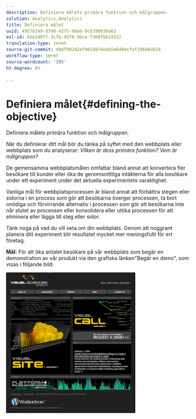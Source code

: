 ```yaml
---
description: Definiera målets primära funktion och målgruppen.
solution: Analytics,Analytics
title: Definiera målet
uuid: 4957b249-8790-4275-98ab-9c6398039a63
exl-id: 6ee140ff-3cfb-45f8-9bce-f360fbb19322
translation-type: tm+mt
source-git-commit: d9df90242ef96188f4e4b5e6d04cfef196b0a628
workflow-type: tm+mt
source-wordcount: '195'
ht-degree: 0%

---
```


# Definiera målet{#defining-the-objective}

Definiera målets primära funktion och målgruppen.

När du definierar ditt mål bör du tänka på syftet med den webbplats eller webbplats som du analyserar: *Vilken är dess primära funktion? Vem är målgruppen?*

De gemensamma webbplatsmålen omfattar bland annat att konvertera fler besökare till kunder eller öka de genomsnittliga intäkterna för alla besökare under ett experiment under det aktuella experimentets varaktighet.

Vanliga mål för webbplatsprocessen är bland annat att förbättra stegen eller sidorna i en process som gör att besökarna överger processen, ta bort onödiga och förvirrande alternativ i processen som gör att besökarna inte når slutet av processen eller konsolidera eller utöka processen för att eliminera eller lägga till steg eller sidor.

Tänk noga på vad du vill veta om din webbplats. Genom att noggrant planera ditt experiment blir resultatet mycket mer meningsfullt för ert företag.

**Mål:** För att öka antalet besökare på vår webbplats som begär en demonstration av vår produkt via den grafiska länken&quot;Begär en demo&quot;, som visas i följande bild:

![](assets/ControlPage.png)
